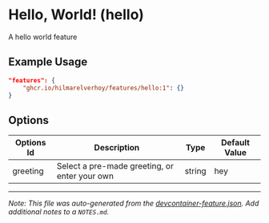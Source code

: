 
# Hello, World! (hello)

A hello world feature

## Example Usage

```json
"features": {
    "ghcr.io/hilmarelverhoy/features/hello:1": {}
}
```

## Options

| Options Id | Description | Type | Default Value |
|-----|-----|-----|-----|
| greeting | Select a pre-made greeting, or enter your own | string | hey |



---

_Note: This file was auto-generated from the [devcontainer-feature.json](https://github.com/hilmarelverhoy/features/blob/main/src/hello/devcontainer-feature.json).  Add additional notes to a `NOTES.md`._
